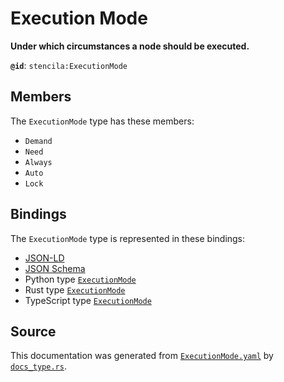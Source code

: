 # Execution Mode

**Under which circumstances a node should be executed.**

**`@id`**: `stencila:ExecutionMode`

## Members

The `ExecutionMode` type has these members:

- `Demand`
- `Need`
- `Always`
- `Auto`
- `Lock`

## Bindings

The `ExecutionMode` type is represented in these bindings:

- [JSON-LD](https://stencila.org/ExecutionMode.jsonld)
- [JSON Schema](https://stencila.org/ExecutionMode.schema.json)
- Python type [`ExecutionMode`](https://github.com/stencila/stencila/blob/main/python/python/stencila/types/execution_mode.py)
- Rust type [`ExecutionMode`](https://github.com/stencila/stencila/blob/main/rust/schema/src/types/execution_mode.rs)
- TypeScript type [`ExecutionMode`](https://github.com/stencila/stencila/blob/main/ts/src/types/ExecutionMode.ts)

## Source

This documentation was generated from [`ExecutionMode.yaml`](https://github.com/stencila/stencila/blob/main/schema/ExecutionMode.yaml) by [`docs_type.rs`](https://github.com/stencila/stencila/blob/main/rust/schema-gen/src/docs_type.rs).
